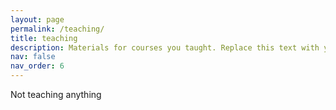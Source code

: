```yaml
---
layout: page
permalink: /teaching/
title: teaching
description: Materials for courses you taught. Replace this text with your description.
nav: false
nav_order: 6
---
```


Not teaching anything